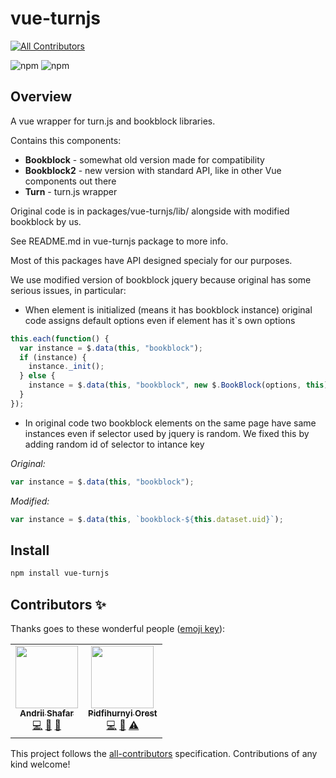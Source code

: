 # vue-turnjs

<!-- ALL-CONTRIBUTORS-BADGE:START - Do not remove or modify this section -->

[![All Contributors](https://img.shields.io/badge/all_contributors-2-orange.svg?style=flat-square)](#contributors-)

<!-- ALL-CONTRIBUTORS-BADGE:END -->

![npm](https://img.shields.io/npm/dw/vue-turnjs)
![npm](https://img.shields.io/npm/v/vue-turnjs)

## Overview

A vue wrapper for turn.js and bookblock libraries.

Contains this components:

- **Bookblock** - somewhat old version made for compatibility
- **Bookblock2** - new version with standard API, like in other Vue components out there
- **Turn** - turn.js wrapper

Original code is in packages/vue-turnjs/lib/ alongside with modified bookblock by us.

See README.md in vue-turnjs package to more info.

Most of this packages have API designed specialy for our purposes.

We use modified version of bookblock jquery because original has some serious issues, in particular:

- When element is initialized (means it has bookblock instance) original code assigns default options even if element has it`s own options

```js
this.each(function() {
  var instance = $.data(this, "bookblock");
  if (instance) {
    instance._init();
  } else {
    instance = $.data(this, "bookblock", new $.BookBlock(options, this));
  }
});
```

- In original code two bookblock elements on the same page have same instances even if selector used by jquery is random. We fixed this by adding random id of selector to intance key

_Original:_

```js
var instance = $.data(this, "bookblock");
```

_Modified:_

```js
var instance = $.data(this, `bookblock-${this.dataset.uid}`);
```

## Install

```bash
npm install vue-turnjs
```

## Contributors ✨

Thanks goes to these wonderful people ([emoji key](https://allcontributors.org/docs/en/emoji-key)):

<!-- ALL-CONTRIBUTORS-LIST:START - Do not remove or modify this section -->
<!-- prettier-ignore-start -->
<!-- markdownlint-disable -->
<table>
  <tr>
    <td align="center"><a href="https://github.com/Reidond"><img src="https://avatars0.githubusercontent.com/u/20406775?v=4" width="100px;" alt=""/><br /><sub><b>Andrii Shafar</b></sub></a><br /><a href="https://github.com/Reidond/vue-turnjs/commits?author=Reidond" title="Code">💻</a> <a href="https://github.com/Reidond/vue-turnjs/commits?author=Reidond" title="Documentation">📖</a> <a href="#maintenance-Reidond" title="Maintenance">🚧</a></td>
    <td align="center"><a href="https://github.com/Orest-2"><img src="https://avatars3.githubusercontent.com/u/20842843?v=4" width="100px;" alt=""/><br /><sub><b>Pidfihurnyi Orest</b></sub></a><br /><a href="https://github.com/Reidond/vue-turnjs/commits?author=Orest-2" title="Code">💻</a> <a href="https://github.com/Reidond/vue-turnjs/pulls?q=is%3Apr+reviewed-by%3AOrest-2" title="Reviewed Pull Requests">👀</a> <a href="https://github.com/Reidond/vue-turnjs/commits?author=Orest-2" title="Tests">⚠️</a></td>
  </tr>
</table>

<!-- markdownlint-enable -->
<!-- prettier-ignore-end -->

<!-- ALL-CONTRIBUTORS-LIST:END -->

This project follows the [all-contributors](https://github.com/all-contributors/all-contributors) specification. Contributions of any kind welcome!
